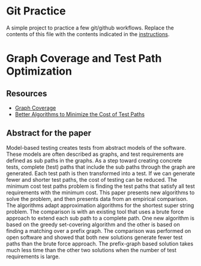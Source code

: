 # Git Practice
A simple project to practice a few git/github workflows.  Replace the contents of this file with the contents indicated in the [instructions](./instructions.md).



# Graph Coverage and Test Path Optimization

## Resources
- [Graph Coverage](https://cs.gmu.edu:8443/offutt/coverage/GraphCoverage)
- [Better Algorithms to Minimize the Cost of Test Paths](https://ieeexplore.ieee.org/document/6200084)

## Abstract for the paper
Model-based testing creates tests from abstract models of the software. These models are often described as graphs, and test requirements are defined as sub paths in the graphs. As a step toward creating concrete tests, complete (test) paths that include the sub paths through the graph are generated. Each test path is then transformed into a test. If we can generate fewer and shorter test paths, the cost of testing can be reduced. The minimum cost test paths problem is finding the test paths that satisfy all test requirements with the minimum cost. This paper presents new algorithms to solve the problem, and then presents data from an empirical comparison. The algorithms adapt approximation algorithms for the shortest super string problem. The comparison is with an existing tool that uses a brute force approach to extend each sub path to a complete path. One new algorithm is based on the greedy set-covering algorithm and the other is based on finding a matching over a prefix graph. The comparison was performed on open software and showed that both new solutions generate fewer test paths than the brute force approach. The prefix-graph based solution takes much less time than the other two solutions when the number of test requirements is large.
